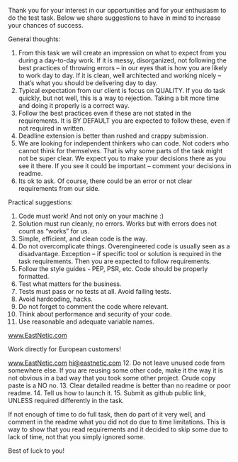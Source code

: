 Thank you for your interest in our opportunities and for your enthusiasm to do the test task.
Below we share suggestions to have in mind to increase your chances of success.

General thoughts:

1. From this task we will create an impression on what to expect from you during a day-to-day
   work. If it is messy, disorganized, not following the best practices of throwing errors – in our
   eyes that is how you are likely to work day to day. If it is clean, well architected and working
   nicely – that’s what you should be delivering day to day.
2. Typical expectation from our client is focus on QUALITY. If you do task quickly, but not well,
   this is a way to rejection. Taking a bit more time and doing it properly is a correct way.
3. Follow the best practices even if these are not stated in the requirements. It is BY
   DEFAULT you are expected to follow these, even if not required in written.
4. Deadline extension is better than rushed and crappy submission.
5. We are looking for independent thinkers who can code. Not coders who cannot think for
   themselves. That is why some parts of the task might not be super clear. We expect you to
   make your decisions there as you see it there. If you see it could be important – comment
   your decisions in readme.
6. Its ok to ask. Of course, there could be an error or not clear requirements from our side.

Practical suggestions:

1. Code must work! And not only on your machine :)
2. Solution must run cleanly, no errors. Works but with errors does not count as “works” for us.
3. Simple, efficient, and clean code is the way.
4. Do not overcomplicate things. Overengineered code is usually seen as a disadvantage.
   Exception – if specific tool or solution is required in the task requirements. Then you are
   expected to follow requirements.
5. Follow the style guides - PEP, PSR, etc. Code should be properly formatted.
6. Test what matters for the business.
7. Tests must pass or no tests at all. Avoid failing tests.
8. Avoid hardcoding, hacks.
9. Do not forget to comment the code where relevant.
10. Think about performance and security of your code.
11. Use reasonable and adequate variable names.

www.EastNetic.com

Work directly for European customers!

www.EastNetic.com hi@eastnetic.com 12. Do not leave unused code from somewhere else. If you are reusing some other code, make
it the way it is not obvious in a bad way that you took some other project. Crude copy paste
is a NO no. 13. Clear detailed readme is better than no readme or poor readme. 14. Tell us how to launch it. 15. Submit as github public link, UNLESS required differently in the task.

If not enough of time to do full task, then do part of it very well, and comment in the readme
what you did not do due to time limitations. This is way to show that you read requirements and
it decided to skip some due to lack of time, not that you simply ignored some.

Best of luck to you!

